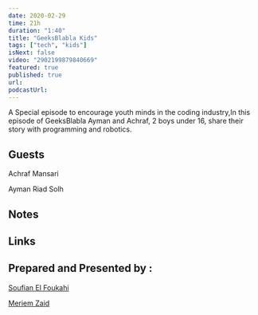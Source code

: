 ```yaml
---
date: 2020-02-29
time: 21h
duration: "1:40"
title: "GeeksBlabla Kids"
tags: ["tech", "kids"]
isNext: false
video: "2902199879840669"
featured: true
published: true
url:
podcastUrl:
---
```


A Special episode to encourage youth minds in the coding industry,In this episode of GeeksBlabla Ayman and Achraf, 2 boys under 16, share their story with programming and robotics.

## Guests

Achraf Mansari

Ayman Riad Solh

## Notes

## Links

## Prepared and Presented by :

[Soufian El Foukahi](https://twitter.com/souffanda/)

[Meriem Zaid](https://www.facebook.com/MeriemZaid)
